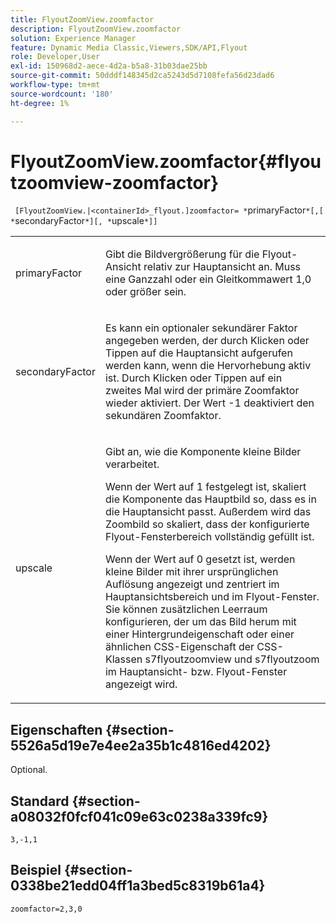 ```yaml
---
title: FlyoutZoomView.zoomfactor
description: FlyoutZoomView.zoomfactor
solution: Experience Manager
feature: Dynamic Media Classic,Viewers,SDK/API,Flyout
role: Developer,User
exl-id: 150968d2-aece-4d2a-b5a8-31b03dae25bb
source-git-commit: 50dddf148345d2ca5243d5d7108fefa56d23dad6
workflow-type: tm+mt
source-wordcount: '180'
ht-degree: 1%

---
```


# FlyoutZoomView.zoomfactor{#flyoutzoomview-zoomfactor}

` [FlyoutZoomView.|<containerId>_flyout.]zoomfactor= *`primaryFactor`*[,[ *`secondaryFactor`*][, *`upscale`*]]`

<table id="table_9B98C97485DD4DEB8A6ECBCE8DF6B886"> 
 <tbody> 
  <tr> 
   <td colname="col1"> <p> <span class="codeph"> <span class="varname"> primaryFactor</span> </span> </p> </td> 
   <td colname="col2"> <p> Gibt die Bildvergrößerung für die Flyout-Ansicht relativ zur Hauptansicht an. Muss eine Ganzzahl oder ein Gleitkommawert <span class="codeph"> 1,0</span> oder größer sein. </p> </td> 
  </tr> 
  <tr> 
   <td colname="col1"> <p> <span class="codeph"> <span class="varname"> secondaryFactor</span> </span> </p> </td> 
   <td colname="col2"> <p> Es kann ein optionaler sekundärer Faktor angegeben werden, der durch Klicken oder Tippen auf die Hauptansicht aufgerufen werden kann, wenn die Hervorhebung aktiv ist. Durch Klicken oder Tippen auf ein zweites Mal wird der primäre Zoomfaktor wieder aktiviert. Der Wert <span class="codeph"> -1</span> deaktiviert den sekundären Zoomfaktor. </p> </td> 
  </tr> 
  <tr> 
   <td colname="col1"> <p><span class="codeph"><span class="varname"> upscale</span></span> </p> </td> 
   <td colname="col2"> <p>Gibt an, wie die Komponente kleine Bilder verarbeitet. </p> <p>Wenn der Wert auf <span class="codeph"> 1</span> festgelegt ist, skaliert die Komponente das Hauptbild so, dass es in die Hauptansicht passt. Außerdem wird das Zoombild so skaliert, dass der konfigurierte Flyout-Fensterbereich vollständig gefüllt ist. </p> <p>Wenn der Wert auf <span class="codeph"> 0</span> gesetzt ist, werden kleine Bilder mit ihrer ursprünglichen Auflösung angezeigt und zentriert im Hauptansichtsbereich und im Flyout-Fenster. Sie können zusätzlichen Leerraum konfigurieren, der um das Bild herum mit einer Hintergrundeigenschaft oder einer ähnlichen CSS-Eigenschaft der CSS-Klassen <span class="codeph"> s7flyoutzoomview</span> und <span class="codeph"> s7flyoutzoom</span> im Hauptansicht- bzw. Flyout-Fenster angezeigt wird. </p> </td> 
  </tr> 
 </tbody> 
</table>

## Eigenschaften {#section-5526a5d19e7e4ee2a35b1c4816ed4202}

Optional.

## Standard {#section-a08032f0fcf041c09e63c0238a339fc9}

`3,-1,1`

## Beispiel {#section-0338be21edd04ff1a3bed5c8319b61a4}

`zoomfactor=2,3,0`
